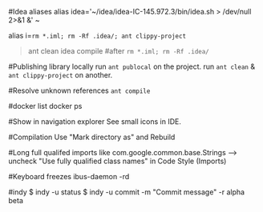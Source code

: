 #Idea aliases
alias idea='~/idea/idea-IC-145.972.3/bin/idea.sh > /dev/null 2>&1 &' \~

alias i=`rm *.iml; rm -Rf .idea/; ant clippy-project`
> ant clean idea compile #after `rm *.iml; rm -Rf .idea/`

#Publishing library locally
run `ant publocal` on the project.
run `ant clean` & `ant clippy-project` on another.	

#Resolve unknown references
`ant compile`

#docker list
docker ps

#Show in navigation explorer
See small icons in IDE.

#Compilation
Use "Mark directory as"
and Rebuild

#Long full qualifed imports like com.google.common.base.Strings
--> uncheck "Use fully qualified class names" in Code Style (Imports)

#Keyboard freezes
ibus-daemon -rd

#indy
$ indy -u status
$ indy -u commit -m "Commit message" -r alpha beta

